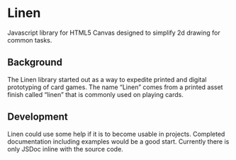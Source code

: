 # Linen
Javascript library for HTML5 Canvas designed to simplify 2d drawing for common tasks.

## Background
The Linen library started out as a way to expedite printed and digital prototyping of card games. The name “Linen” comes from a printed asset finish called “linen” that is commonly used on playing cards.

## Development
Linen could use some help if it is to become usable in projects. Completed documentation including examples would be a good start. Currently there is only JSDoc inline with the source code.
